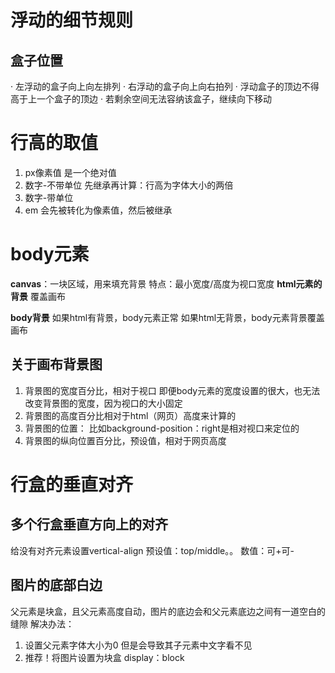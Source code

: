 # 浮动的细节规则
## 盒子位置
· 左浮动的盒子向上向左排列
· 右浮动的盒子向上向右拍列
· 浮动盒子的顶边不得高于上一个盒子的顶边
· 若剩余空间无法容纳该盒子，继续向下移动

# 行高的取值
1. px像素值
是一个绝对值
2. 数字-不带单位
先继承再计算：行高为字体大小的两倍
3. 数字-带单位
4. em
会先被转化为像素值，然后被继承

# body元素
**canvas**：一块区域，用来填充背景
特点：最小宽度/高度为视口宽度
**html元素的背景**
覆盖画布

**body背景**
如果html有背景，body元素正常
如果html无背景，body元素背景覆盖画布

## 关于画布背景图
1. 背景图的宽度百分比，相对于视口
即便body元素的宽度设置的很大，也无法改变背景图的宽度，因为视口的大小固定
2. 背景图的高度百分比相对于html（网页）高度来计算的
3. 背景图的位置：
比如background-position：right是相对视口来定位的
4. 背景图的纵向位置百分比，预设值，相对于网页高度

# 行盒的垂直对齐
## 多个行盒垂直方向上的对齐
给没有对齐元素设置vertical-align
预设值：top/middle。。
数值：可+可-
## 图片的底部白边
父元素是块盒，且父元素高度自动，图片的底边会和父元素底边之间有一道空白的缝隙
解决办法：
1. 设置父元素字体大小为0
但是会导致其子元素中文字看不见
2. 推荐！将图片设置为块盒
display：block
